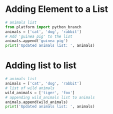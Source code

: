 # Adding Element to a List
```python
# animals list
from platform import python_branch
animals = ['cat', 'dog', 'rabbit']
# Add 'guinea pig' to the list
animals.append('guinea pig')
print('Updated animals list: ', animals)
```


# Adding list to list
```python
# animals list
animals = ['cat', 'dog', 'rabbit']
# list of wild animals
wild_animals = ['tiger', 'fox']
# appending wild_animals list to animals
animals.append(wild_animals)
print('Updated animals list: ', animals)
```